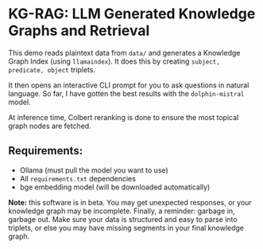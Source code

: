 # KG-RAG: LLM Generated Knowledge Graphs and Retrieval

This demo reads plaintext data from `data/` and generates a Knowledge Graph Index (using `llamaindex`). It does this by creating `subject, predicate, object` triplets.

It then opens an interactive CLI prompt for you to ask questions in natural language. So far, I have gotten the best results with the `dolphin-mistral` model.

At inference time, Colbert reranking is done to ensure the most topical graph nodes are fetched.

## Requirements:

- Ollama (must pull the model you want to use)
- All `requirements.txt` dependencies
- bge embedding model (will be downloaded automatically)

**Note:** this software is in beta. You may get unexpected responses, or your knowledge graph may be incomplete. Finally, a reminder: garbage in, garbage out. Make sure your data is structured and easy to parse into triplets, or else you may have missing segments in your final knowledge graph.
